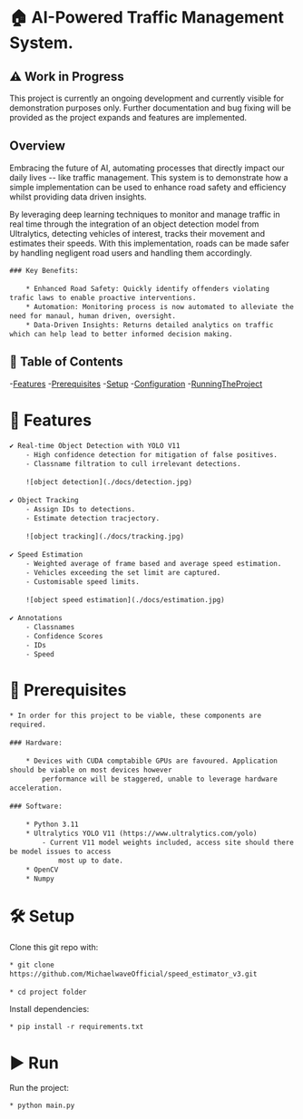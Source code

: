 
# 🏠 AI-Powered Traffic Management System.
## ⚠️ Work in Progress

This project is currently an ongoing development and currently visible for demonstration purposes only. Further documentation
    and bug fixing will be provided as the project expands and features are implemented.

## Overview

Embracing the future of AI, automating processes that directly impact our daily lives -- like traffic management. This system is to demonstrate how a
simple implementation can be used to enhance road safety and efficiency whilst providing data driven insights. 

By leveraging deep learning techniques to monitor and manage traffic in real time through the integration of an object detection model from Ultralytics, detecting vehicles of interest, tracks their movement and estimates their speeds. With this implementation, roads can be made safer by handling negligent road users and handling them accordingly.

    ### Key Benefits:

        * Enhanced Road Safety: Quickly identify offenders violating trafic laws to enable proactive interventions.
        * Automation: Monitoring process is now automated to alleviate the need for manaul, human driven, oversight.
        * Data-Driven Insights: Returns detailed analytics on traffic which can help lead to better informed decision making.


## 📖 Table of Contents

-[Features](#Features)
-[Prerequisites](#Prerequisites)
-[Setup](#Setup)
-[Configuration](#Configuration)
-[RunningTheProject](#Run)

# 🚀 Features

    ✔️ Real-time Object Detection with YOLO V11
        - High confidence detection for mitigation of false positives.
        - Classname filtration to cull irrelevant detections.

        ![object detection](./docs/detection.jpg)

    ✔️ Object Tracking
        - Assign IDs to detections.
        - Estimate detection tracjectory.

        ![object tracking](./docs/tracking.jpg)

    ✔️ Speed Estimation
        - Weighted average of frame based and average speed estimation.
        - Vehicles exceeding the set limit are captured.
        - Customisable speed limits.

        ![object speed estimation](./docs/estimation.jpg)

    ✔️ Annotations
        - Classnames
        - Confidence Scores
        - IDs
        - Speed

# 🔧 Prerequisites

    * In order for this project to be viable, these components are required. 

    ### Hardware:

        * Devices with CUDA comptabible GPUs are favoured. Application should be viable on most devices however
            performance will be staggered, unable to leverage hardware acceleration.

    ### Software:

        * Python 3.11
        * Ultralytics YOLO V11 (https://www.ultralytics.com/yolo)
            - Current V11 model weights included, access site should there be model issues to access
                most up to date.
        * OpenCV
        * Numpy
        

# 🛠 Setup

Clone this git repo with:

    * git clone https://github.com/MichaelwaveOfficial/speed_estimator_v3.git

    * cd project folder

Install dependencies:

    * pip install -r requirements.txt 


# ▶️ Run

Run the project:

    * python main.py

